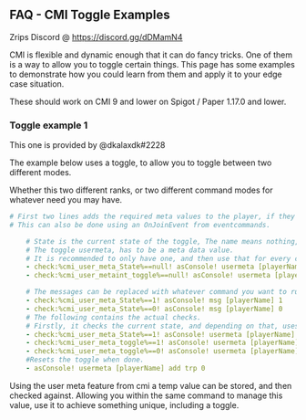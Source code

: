 ## FAQ - CMI Toggle Examples

Zrips Discord @ https://discord.gg/dDMamN4

CMI is flexible and dynamic enough that it can do fancy tricks. One of them is a way to allow you to toggle certain things. This page has some examples to demonstrate how you could learn from them and apply it to your edge case situation.

These should work on CMI 9 and lower on Spigot / Paper 1.17.0 and lower.

### Toggle example 1

This one is provided by @dkalaxdk#2228

The example below uses a toggle, to allow you to toggle between two different modes.

Whether this two different ranks, or two different command modes for whatever need you may have.
```yaml
# First two lines adds the required meta values to the player, if they haven't been created before.
# This can also be done using an OnJoinEvent from eventcommands.

    # State is the current state of the toggle, The name means nothing, and can be replaced with whatever you want(Can also be the current rank of the user).
    # The toggle usermeta, has to be a meta data value.
    # It is recommended to only have one, and then use that for every command, to limit the amount of usermeta needed.
    - check:%cmi_user_meta_State%==null! asConsole! usermeta [playerName] add rp 1
    - check:%cmi_user_metaint_toggle%==null! asConsole! usermeta [playerName] add trp 0

    # The messages can be replaced with whatever command you want to run. (Either permissions change or something like that.)
    - check:%cmi_user_meta_State%==1! asConsole! msg [playerName] 1
    - check:%cmi_user_meta_State%==0! asConsole! msg [playerName] 0
    # The following contains the actual checks.
    # Firstly, it checks the current state, and depending on that, uses usermeta to decide whether or not the value should be toggled.
    - check:%cmi_user_meta_State%==1! asConsole! usermeta [playerName] add trp 1
    - check:%cmi_user_meta_toggle%==1! asConsole! usermeta [playerName] add temprp 0
    - check:%cmi_user_meta_toggle%==0! asConsole! usermeta [playerName] add temprp 1
    #Resets the toggle when done.
    - asConsole! usermeta [playerName] add trp 0
```

Using the user meta feature from cmi a temp value can be stored, and then checked against. Allowing you within the same command to manage this value, use it to achieve something unique, including a toggle.
